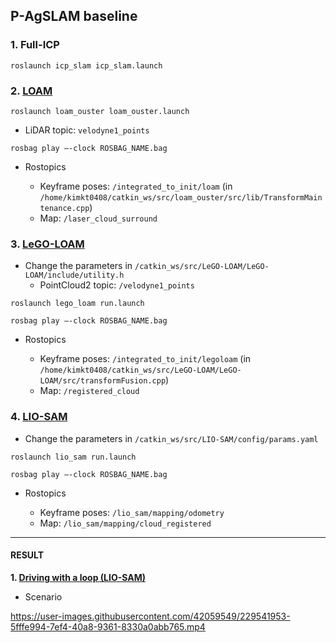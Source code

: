 ## P-AgSLAM baseline

### 1. Full-ICP
```
roslaunch icp_slam icp_slam.launch
```

### 2. [LOAM](https://github.com/laboshinl/loam_velodyne)
```
roslaunch loam_ouster loam_ouster.launch
```

* LiDAR topic: `velodyne1_points`

```
rosbag play –-clock ROSBAG_NAME.bag
```

* Rostopics

  * Keyframe poses: `/integrated_to_init/loam` (in `/home/kimkt0408/catkin_ws/src/loam_ouster/src/lib/TransformMaintenance.cpp`)
  * Map: `/laser_cloud_surround`


### 3. [LeGO-LOAM](https://github.com/RobustFieldAutonomyLab/LeGO-LOAM)
* Change the parameters in `/catkin_ws/src/LeGO-LOAM/LeGO-LOAM/include/utility.h`
  * PointCloud2 topic: `/velodyne1_points`
 
```
roslaunch lego_loam run.launch
```

```
rosbag play –-clock ROSBAG_NAME.bag
```

* Rostopics

  * Keyframe poses: `/integrated_to_init/legoloam` (in `/home/kimkt0408/catkin_ws/src/LeGO-LOAM/LeGO-LOAM/src/transformFusion.cpp`)
  * Map: `/registered_cloud`


### 4. [LIO-SAM](https://github.com/TixiaoShan/LIO-SAM)
* Change the parameters in `/catkin_ws/src/LIO-SAM/config/params.yaml`
 
```
roslaunch lio_sam run.launch
```

```
rosbag play –-clock ROSBAG_NAME.bag
```

* Rostopics

  * Keyframe poses: `/lio_sam/mapping/odometry`
  * Map: `/lio_sam/mapping/cloud_registered`
  
-------------------
#### RESULT
**1. [Driving with a loop (LIO-SAM)](https://purdue0-my.sharepoint.com/:v:/g/personal/kim3686_purdue_edu/EU-KiY4CWeBJp-uaaAm6w1EB0xYqrBLdgcVhEzGRYYy8dg?e=6gBQ95)**

* Scenario

https://user-images.githubusercontent.com/42059549/229541953-5fffe994-7ef4-40a8-9361-8330a0abb765.mp4

